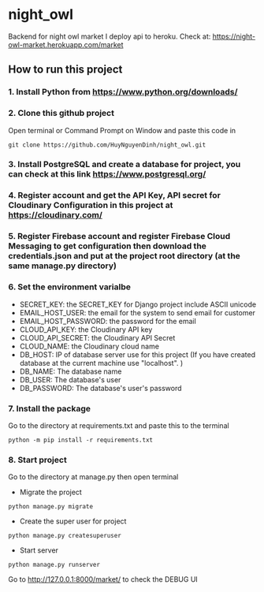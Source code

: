 # night_owl
Backend for night owl market
I deploy api to heroku. Check at: https://night-owl-market.herokuapp.com/market

## How to run this project
### 1. Install Python from https://www.python.org/downloads/
### 2. Clone this github project
Open terminal or Command Prompt on Window and paste this code in
```
git clone https://github.com/HuyNguyenDinh/night_owl.git
```
### 3. Install PostgreSQL and create a database for project, you can check at this link https://www.postgresql.org/
### 4. Register account and get the API Key, API secret for Cloudinary Configuration in this project at https://cloudinary.com/
### 5. Register Firebase account and register Firebase Cloud Messaging to get configuration then download the credentials.json and put at the project root directory (at the same manage.py directory)
### 6. Set the environment varialbe
- SECRET_KEY: the SECRET_KEY for Django project include ASCII unicode
- EMAIL_HOST_USER: the email for the system to send email for customer
- EMAIL_HOST_PASSWORD: the password for the email
- CLOUD_API_KEY: the Cloudinary API key
- CLOUD_API_SECRET: the Cloudinary API Secret
- CLOUD_NAME: the Cloudinary cloud name
- DB_HOST: IP of database server use for this project (If you have created database at the current machine use "localhost". )
- DB_NAME: The database name
- DB_USER: The database's user
- DB_PASSWORD: The database's user's password
### 7. Install the package
Go to the directory at requirements.txt and paste this to the terminal
```
python -m pip install -r requirements.txt
```
### 8. Start project
Go to the directory at manage.py then open terminal
- Migrate the project
```
python manage.py migrate
```
- Create the super user for project
```
python manage.py createsuperuser
```
- Start server
```
python manage.py runserver
```
Go to http://127.0.0.1:8000/market/ to check the DEBUG UI
